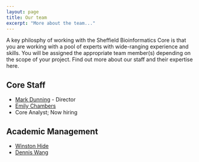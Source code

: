 ```yaml
---
layout: page
title: Our team
excerpt: "More about the team..."
---
```


A key philosphy of working with the Sheffield Bioinformatics Core is that you are working with a pool of experts with wide-ranging experience and skills. You will be assigned the appropriate team member(s) depending on the scope of your project. Find out more about our staff and their expertise here.

## Core Staff

- [Mark Dunning](http://sbc.shef.ac.uk/team/mark/index.html) - Director
- [Emily Chambers](http://sbc.shef.ac.uk/team/emily/)
- Core Analyst; Now hiring

## Academic Management

- [Winston Hide](http://sbc.shef.ac.uk/team/win/)
- [Dennis Wang](http://sbc.shef.ac.uk/team/dennis/)
